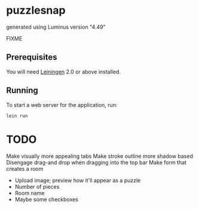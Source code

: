 # puzzlesnap

generated using Luminus version "4.49"

FIXME

## Prerequisites

You will need [Leiningen][1] 2.0 or above installed.

[1]: https://github.com/technomancy/leiningen

## Running

To start a web server for the application, run:

    lein run 

# TODO
Make visually more appealing tabs
Make stroke outline more shadow based
Disengage drag-and drop when dragging into the top bar
Make form that creates a room
- Upload image; preview how it'll appear as a puzzle
- Number of pieces
- Room name
- Maybe some checkboxes
